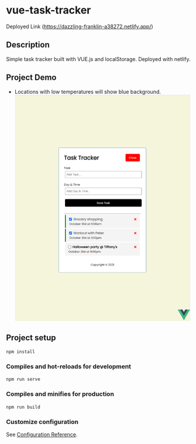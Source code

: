 # vue-task-tracker

Deployed Link (https://dazzling-franklin-a38272.netlify.app/)

## Description

Simple task tracker built with VUE.js and localStorage. Deployed with netlify.

## Project Demo

- Locations with low temperatures will show blue background.
  ![project-demon1](./src/assets/projectDemo.png)

## Project setup

```
npm install
```

### Compiles and hot-reloads for development

```
npm run serve
```

### Compiles and minifies for production

```
npm run build
```

### Customize configuration

See [Configuration Reference](https://cli.vuejs.org/config/).
